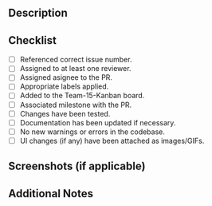 <!-- PR Title: [Type] Brief description of changes #Issue (e.g., feat: Add user authentication #12) -->

## Description
<!-- Description of what your PR does.
- If already described in the issue, you can copy the description here. 
- If the commit messages are descriptive, you can refer to them. 
- Explain any important decisions and non-trivial changes.
-->

## Checklist
- [ ] Referenced correct issue number.
- [ ] Assigned to at least one reviewer.
- [ ] Assigned asignee to the PR.
- [ ] Appropriate labels applied.
- [ ] Added to the Team-15-Kanban board.
- [ ] Associated milestone with the PR.
- [ ] Changes have been tested.
- [ ] Documentation has been updated if necessary.
- [ ] No new warnings or errors in the codebase.
- [ ] UI changes (if any) have been attached as images/GIFs.

## Screenshots (if applicable)
<!-- Add any UI-related images or GIFs here. -->

## Additional Notes
<!-- Any additional information or context regarding the PR. -->